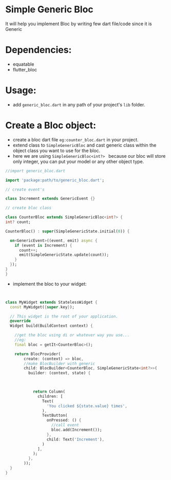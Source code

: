 # Simple Generic Bloc
It will help you implement Bloc by writing few dart file/code since it is Generic

# Dependencies:
  - equatable
  - flutter_bloc
# Usage:
  - add `generic_bloc.dart` in any path of your project's `lib` folder.
# Create a Bloc object:
  - create a bloc dart file `eg:counter_bloc.dart` in your project.
  - extend class to `SimpleGenericBloc` and cast generic class within the object class you want to use  for the bloc.
  - here we are using `SimpleGenericBloc<int?> ` because our bloc will store only integer, you can put your model or any other object type.

  ```dart
//import generic_bloc.dart

import 'package:path/to/generic_bloc.dart';

// create event's

class Increment extends GenericEvent {}

// create bloc class

class CounterBloc extends SimpleGenericBloc<int?> {
  int? count;

  CounterBloc() : super(SimpleGenericState.initial(0)) {

    on<GenericEvent>((event, emit) async {
      if (event is Increment) {
        count++;
        emit(SimpleGenericState.update(count));
      }
    });
  }
}

```

- implement the bloc to your widget:
```dart


class MyWidget extends StatelessWidget {
  const MyWidget({super.key});

  // This widget is the root of your application.
  @override
  Widget build(BuildContext context) {

    //get the bloc using di or whatever way you use...
    //eg:
    final bloc = getIt<CounterBloc>();

    return BlocProvider(
        create: (context) => bloc,
        //make BlocBuilder with generic 
        child: BlocBuilder<CounterBloc, SimpleGenericState<int?>>(
          builder: (context, state) {

            

            return Column(
              children: [
                Text(
                  'You clicked ${state.value} times',
                ),
                TextButton(
                  onPressed: () {
                    //call event
                    bloc.add(Increment());
                  },
                  child: Text('Increment'),
                )
              ],
            );
          },
        ));
  }
}



```

